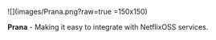 <!--
# Prana
-->
![](images/Prana.png?raw=true =150x150)


**Prana** - Making it easy to integrate with NetflixOSS services.

